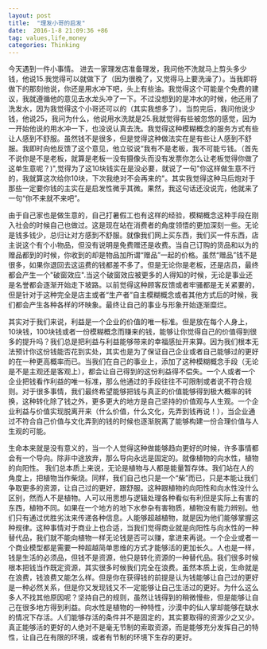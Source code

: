 ```yaml
---
layout: post
title:  "理发小哥的启发"
date:  2016-1-8 21:09:36 +86
tag: values,life,money
categories: Thinking
---
```

今天遇到一件小事情。
进去一家理发店准备理发，我问他不洗就马上剪头多少钱，他说15.我觉得可以就做下了（因为很晚了，又觉得马上要洗澡了）。当我即将做下的那刻他说，你还是用水冲下吧，头上有些油。我觉得这个可能是个免费的建议，我就遵循他的意见去水龙头冲了一下。不过没想到的是冲水的时候，他还用了洗发水，因为我觉得这个小哥还可以的（其实我想多了）。当剪完后，我问他说少钱，他说25，我问为什么，他说用水洗就是25.我就觉得有些被忽悠的感觉，因为一开始他说的用水冲一下，也没说认真去洗。我觉得这种模糊概念的服务方式有些让人感到不舒服。虽然钱不是很多，但是觉得这种做法实在是有些让人感到不舒服。我即时向他反馈了这个意见，他立驳说“我有不是老板，我不可能亏钱。（首先不说你是不是老板，就算是老板一没有摄像头而没有发票你怎么让老板觉得你做了这单生意呢？)",觉得为了这10块钱实在是没必要，就说了一句"你这样做生意不行的，我就算这次给你10块，下次我绝对不会再来的"。其实我觉得这种马后炮对于那些一定要你钱的主实在是启发性微乎其微。果然，我这句话还没说完，他就来了一句“你不来就不来吧”。

由于自己家也是做生意的，自己打暑假工也有这样的经验，模糊概念这种手段在刚入社会的时候自己也做过。这是现在站在消费者的角度领悟的更加深刻一些。无论是钱多钱少，总归让对方感到不舒服。就像我们网上买东西，我们买一件东西，店主说这个有个小物品，但没有说明是免费赠还是收费。当自己订购的货品和以为的赠品都到的时候，你收到的却是物品加所谓“赠品”一起的价格。虽然“赠品”钱不是很多，如果你退回去这运费的钱都差不多了。但是无论你是老板，还是店员，最终都会产生一个"破窗效应".当这个破窗效应被更多的人得知的时候，无论是事业还是名誉都会逐渐开始走下坡路。以前觉得这种顾客反馈或者牢骚都是无关紧要的，但是针对于这种完全是店主或者“生产者”自主模糊概念或者其他方式后的时候，我们都会产生各种各样的坏映象。最终让自己的事业与形象开始逐渐糜烂。

其实对于我们来说，利益是一个企业的价值的唯一标准。但是放在每个人身上，10块钱，100块钱或者一份模糊概念而赚来的钱，能够让你觉得自己的价值得到很多的提升吗？我们总是把利益与利益能够带来的幸福感扯开来算。因为我们根本无法预计你这份钱能否花到实处，其实也是为了保证自己企业或者自己能够过的更好的在一种更高概率而已。当我们在自己的事业上，添加了这种模糊概念手段（无论是不是主观还是客观上），都会让自己得到的这份利益得不偿失。一个人或者一个企业把钱看作利益的唯一标准，那么他通过的手段往往不可限制或者说不符合规则。对于很多事情，我们最终希望能够把钱与真正的价值能够得到极大概率的转换，这种转化除了钱之外，更多更大的地方是自己坚持的价值观与人生观。一个企业利益与价值实现脱离开来（什么价值，什么文化，先弄到钱再说！），当企业通过不符合自己价值与文化弄到的钱的时候也逐渐脱离了能够构建一份合理价值与人生观的可能。

生命本来就是没有意义的，当一个人觉得这种做能够趋向更好的时候，许多事情都会有一个导向。除非中途放弃，那么导向永远是固定的。就像植物的向水性，植物的向阳性。
我们总本质上来说，无论是植物与人都是能量暂存体。我们站在人的角度上，把植物当作柴烧。同样，我们自己也只是一个“柴”而已，只是本能让我们争取更多的资源，让自己过的更好，跟舒服。这种跟植物的向阳性和向水性没什么区别，然而人不是植物。人可以用思想与逻辑处理各种看似有利但是实际上有害的东西，植物不同。如果在一个地方的地下水参杂有害物质，植物没有能力辨别。他们只有通过优胜劣汰来传递各种信息。人能够超越植物，就是因为他们能够掌握这种规律。这种事情对于商业上也合适，当我们觉得商业就是向阳性与向水性的一种替代品，我们就不能向植物一样无论钱是否可以赚，拿进来再说。一个企业或者一个商业模型都是需要一种超越简单思维的方式才能够活的更加长久。人也是一样，钱是生活的必须品，但钱不是资源，他只是转化资源的一种替代品。我们很多时候根本把钱当作既定资源，其实很多时候我们完全在浪费。虽然本质上说，生命就是在浪费，钱浪费又能怎么样。但是你在获得钱的前提是认为钱能够让自己过的更好是一种必然关系，但是你又发现钱又不一定能够让自己生活过的更好。为什么这么多人不找其他原因呢？坚持自己的规则，虽然让钱得到的稍微慢些，但是能够让自己在很多地方得到利益。向水性是植物的一种特性，沙漠中的仙人掌却能够在缺水的情况下存活。人们能够存活的条件并不是固定的，其实要取得的资源少之又少。真正能够活的更好的人绝对不是毫无节制的索取资源，而是能够充分发挥自己的特性，让自己在有限的环境，或者有节制的环境下生存的更好。
